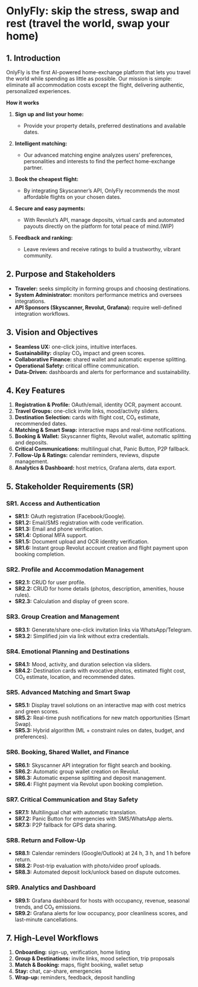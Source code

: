 # OnlyFly: skip the stress, swap and rest (travel the world, swap your home)

## 1. Introduction

OnlyFly is the first AI-powered home-exchange platform that lets you travel the world while spending as little as possible. Our mission is simple: eliminate all accommodation costs except the flight, delivering authentic, personalized experiences.

**How it works**

1. **Sign up and list your home:**

   * Provide your property details, preferred destinations and available dates.
2. **Intelligent matching:**

   * Our advanced matching engine analyzes users’ preferences, personalities and interests to find the perfect home-exchange partner.
3. **Book the cheapest flight:**

   * By integrating Skyscanner’s API, OnlyFly recommends the most affordable flights on your chosen dates.
4. **Secure and easy payments:**

   * With Revolut’s API, manage deposits, virtual cards and automated payouts directly on the platform for total peace of mind.(WIP)
5. **Feedback and ranking:**

   * Leave reviews and receive ratings to build a trustworthy, vibrant community.

## 2. Purpose and Stakeholders

* **Traveler:** seeks simplicity in forming groups and choosing destinations.
* **System Administrator:** monitors performance metrics and oversees integrations.
* **API Sponsors (Skyscanner, Revolut, Grafana):** require well-defined integration workflows.

## 3. Vision and Objectives

* **Seamless UX:** one-click joins, intuitive interfaces.
* **Sustainability:** display CO₂ impact and green scores.
* **Collaborative Finance:** shared wallet and automatic expense splitting.
* **Operational Safety:** critical offline communication.
* **Data-Driven:** dashboards and alerts for performance and sustainability.

## 4. Key Features

1. **Registration & Profile:** OAuth/email, identity OCR, payment account.
2. **Travel Groups:** one-click invite links, mood/activity sliders.
3. **Destination Selection:** cards with flight cost, CO₂ estimate, recommended dates.
4. **Matching & Smart Swap:** interactive maps and real-time notifications.
5. **Booking & Wallet:** Skyscanner flights, Revolut wallet, automatic splitting and deposits.
6. **Critical Communications:** multilingual chat, Panic Button, P2P fallback.
7. **Follow-Up & Ratings:** calendar reminders, reviews, dispute management.
8. **Analytics & Dashboard:** host metrics, Grafana alerts, data export.

## 5. Stakeholder Requirements (SR)

### **SR1. Access and Authentication**  
- **SR1.1:** OAuth registration (Facebook/Google).  
- **SR1.2:** Email/SMS registration with code verification.  
- **SR1.3:** Email and phone verification.  
- **SR1.4:** Optional MFA support.  
- **SR1.5:** Document upload and OCR identity verification.  
- **SR1.6:** Instant group Revolut account creation and flight payment upon booking completion.

### **SR2. Profile and Accommodation Management**  
- **SR2.1:** CRUD for user profile.  
- **SR2.2:** CRUD for home details (photos, description, amenities, house rules).  
- **SR2.3:** Calculation and display of green score.

### **SR3. Group Creation and Management**  
- **SR3.1:** Generate/share one-click invitation links via WhatsApp/Telegram.  
- **SR3.2:** Simplified join via link without extra credentials.

### **SR4. Emotional Planning and Destinations**  
- **SR4.1:** Mood, activity, and duration selection via sliders.  
- **SR4.2:** Destination cards with evocative photos, estimated flight cost, CO₂ estimate, location, and recommended dates.

### **SR5. Advanced Matching and Smart Swap**  
- **SR5.1:** Display travel solutions on an interactive map with cost metrics and green scores.  
- **SR5.2:** Real-time push notifications for new match opportunities (Smart Swap).  
- **SR5.3:** Hybrid algorithm (ML + constraint rules on dates, budget, and preferences).

### **SR6. Booking, Shared Wallet, and Finance**  
- **SR6.1:** Skyscanner API integration for flight search and booking.  
- **SR6.2:** Automatic group wallet creation on Revolut.  
- **SR6.3:** Automatic expense splitting and deposit management.  
- **SR6.4:** Flight payment via Revolut upon booking completion.

### **SR7. Critical Communication and Stay Safety**  
- **SR7.1:** Multilingual chat with automatic translation.  
- **SR7.2:** Panic Button for emergencies with SMS/WhatsApp alerts.  
- **SR7.3:** P2P fallback for GPS data sharing.

### **SR8. Return and Follow-Up**  
- **SR8.1:** Calendar reminders (Google/Outlook) at 24 h, 3 h, and 1 h before return.  
- **SR8.2:** Post-trip evaluation with photo/video proof uploads.  
- **SR8.3:** Automated deposit lock/unlock based on dispute outcomes.

### **SR9. Analytics and Dashboard**  
- **SR9.1:** Grafana dashboard for hosts with occupancy, revenue, seasonal trends, and CO₂ emissions.  
- **SR9.2:** Grafana alerts for low occupancy, poor cleanliness scores, and last-minute cancellations.


## 7. High-Level Workflows

1. **Onboarding:** sign-up, verification, home listing
2. **Group & Destinations:** invite links, mood selection, trip proposals
3. **Match & Booking:** maps, flight booking, wallet setup
4. **Stay:** chat, car-share, emergencies
5. **Wrap-up:** reminders, feedback, deposit handling

